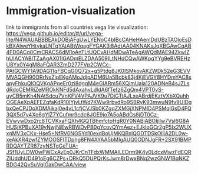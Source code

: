 # Immigration-visualization

link to immigrants from all countries vega lite visualization:
https://vega.github.io/editor/#/url/vega-lite/N4WAUABBBEAkDOBjAFgUwLYENoC4bIBcCAHeHAenIDdUBzTAOloEsDkBXAIweYHtykaLNTqYAtABtWqagFYGAK3i8AdtAA04KNAKsJqXBGAwCqAB4FD0ACq8CmCRACS6dM1oAnTLtUQCvAHdMDwATeAgAWQdMAE94ZkwIZhUIACYABlTZaAgAX01IGADmELZDAA509ILtNHdCQwAWKpqYYg9eBVREHzU8Yx0Y4gM8aFQAR3ZmD277FVp2CWCc-PAtGCWY1A9DAG11qFBCqG0Q72x+g5Ptdg8JK0ISMkovAKZWDk52eG3EVVMVAQGH90ORrNsZipEKgAMoJdjpADM6Ua5Bcbk83j4KjEVGY8HYDmYAC8sapyFhkuQlOQVKgAPqeEr0zi8dgqM4eGIARm56XQimUala120ADNeB4sJZLsdRdoCEMRiZeMROkKNFd5dAxahvLdldA6fTefz6ZgQm4VPT0vS-uyCB5mKh4NAtSdcu7VnKFV4VPAJVK9u7DiGTtAJLxeABrdjEKztVXbXQuhhOGEAeXpAEFEZqfaKdR10IYjvLtWd7KWw9rbvdRo9SBRyK93mwuN9fv9UIDgbxQeCPJDoXDMAjkaj0e4vL1cfjCVJSb0KZgqZXMGjXNPMID4PSMqlGsD4FQ3QX5d7y4Xo6gYlZ7YCufmr9cdc6JGE9jo7A5oABdGs8jDT0Cz-EVwywDxo2rc8TCVKxaFQXh4GQTBhmfctoHgR0Y0NABiABOIjiIw7VsI6G8AHUSjKPBuXA19yNwjNiEwRBWDvPB0gYcovQYmAez+EJkloGCr2gP5Ix2WUXxgMV3xCKx-Hse5+NfRV0NGSYd10exdBoUjMKQBxlQGDTDSkOlliA2DL0w-xeAkXR4zwfZYMOOSFITDphg8FN4AYAA5bMIgAUQ0ODNJgFR+2SX91BMPRDQAYTZR87zyNSTgGeTUA-JSf1UyLDW0wFWCxAyEp0JKrCnTFdxWMMAILEDrm9K4y0LdcxMwzFdEQRZlUddhUD491oEg6CZPs+DRkQ5DUPQrKsJwm8rDwxBNq2wzGNW1BqNKZBDG42QvSuVqIGakDwCAA/view
